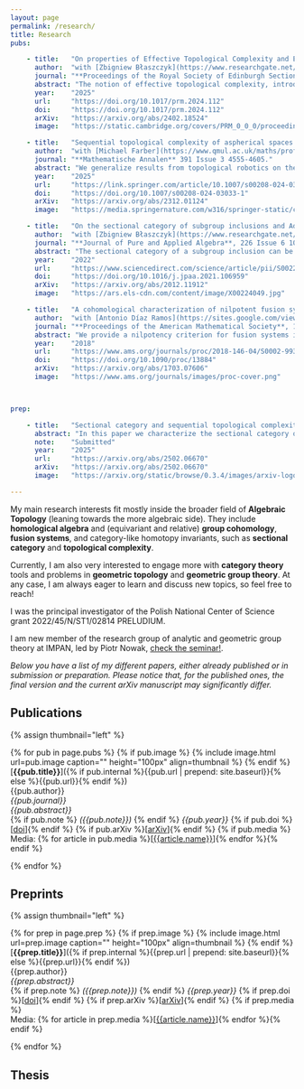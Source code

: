 ```yaml
---
layout: page
permalink: /research/
title: Research
pubs:

    - title:   "On properties of Effective Topological Complexity and Effective Lusternik-Schnirelmann Category"
      author:  "with [Zbigniew Błaszczyk](https://www.researchgate.net/profile/Zbigniew-Blaszczyk) and [Antonio Viruel](https://sites.google.com/view/antonio-viruel/p%C3%A1gina-principal)."
      journal: "**Proceedings of the Royal Society of Edinburgh Section A: Mathematics** (online)."
      abstract: "The notion of effective topological complexity, introduced by Błaszczyk and Kaluba, deals with using group actions in the configuration space in order to reduce the complexity of the motion planning algorithm. In this article we focus on studying several properties of such notion of topological complexity. We introduce a notion of effective LS-category which mimics the behaviour the usual LS-cat has in the non-effective setting. We use it to investigate the relationship between these effective invariants and the orbit map with respect of the group action, and we give numerous examples. Additionally, we investigate non-vanishing criteria based on a cohomological dimension bound of the saturated diagonal."
      year:    "2025"
      url:     "https://doi.org/10.1017/prm.2024.112"
      doi:     "https://doi.org/10.1017/prm.2024.112"
      arXiv:   "https://arxiv.org/abs/2402.18524"
      image:   "https://static.cambridge.org/covers/PRM_0_0_0/proceedings_of%20the%20royal%20society%20of%20edinburgh%20section%20a:%20mathematics.jpg?send-full-size-image=true"

    - title:   "Sequential topological complexity of aspherical spaces and sectional categories of subgroup inclusions"
      author:  "with [Michael Farber](https://www.qmul.ac.uk/maths/profiles/farberm.html), [Stephan Mescher](https://www.researchgate.net/profile/Stephan-Mescher) and [John Oprea](https://www.researchgate.net/profile/John-Oprea)."
      journal: "**Mathematische Annalen** 391 Issue 3 4555-4605."
      abstract: "We generalize results from topological robotics on the topological complexity (TC) of aspherical spaces to sectional categories of fibrations inducing subgroup inclusions on the level of fundamental groups. In doing so, we establish new lower bounds on sequential TCs of aspherical spaces as well as the parametrized TC of epimorphisms. Moreover, we generalize the Costa–Farber canonical class for TC to classes for sequential TCs and explore their properties. We combine them with the results on sequential TCs of aspherical spaces to obtain results on spaces that are not necessarily aspherical."
      year:    "2025"
      url:     "https://link.springer.com/article/10.1007/s00208-024-03033-1"
      doi:     "https://doi.org/10.1007/s00208-024-03033-1"
      arXiv:   "https://arxiv.org/abs/2312.01124"
      image:   "https://media.springernature.com/w316/springer-static/cover-hires/journal/208?as=webp"

    - title:   "On the sectional category of subgroup inclusions and Adamson cohomology theory" 
      author:  "with [Zbigniew Błaszczyk](https://www.researchgate.net/profile/Zbigniew-Blaszczyk) and [José Gabriel Carrasquel-Vera](https://www.researchgate.net/profile/Jose-Carrasquel-Vera)."
      journal: "**Journal of Pure and Applied Algebra**, 226 Issue 6 106959."
      abstract: "The sectional category of a subgroup inclusion can be defined as the sectional category of the corresponding map between Eilenberg--MacLane spaces. We extend a characterization of topological complexity of aspherical spaces given by Farber, Grant, Lupton and Oprea to the context of sectional category of subgroup inclusions and investigate it by means of Adamson cohomology theory."
      year:    "2022"
      url:     "https://www.sciencedirect.com/science/article/pii/S0022404921003005"
      doi:     "https://doi.org/10.1016/j.jpaa.2021.106959"
      arXiv:   "https://arxiv.org/abs/2012.11912"
      image:   "https://ars.els-cdn.com/content/image/X00224049.jpg"

    - title:   "A cohomological characterization of nilpotent fusion systems"
      author:  "with [Antonio Díaz Ramos](https://sites.google.com/view/antonio-diaz-ramos/) and [Antonio Viruel](https://sites.google.com/view/antonio-viruel/p%C3%A1gina-principal)."
      journal: "**Proceedings of the American Mathematical Society**, 146, 1447-1450."
      abstract: "We provide a nilpotency criterion for fusion systems in terms of the vanishing of its cohomology with twisted coefficients."
      year:    "2018"
      url:     "https://www.ams.org/journals/proc/2018-146-04/S0002-9939-2017-13884-2/"
      doi:     "https://doi.org/10.1090/proc/13884"
      arXiv:   "https://arxiv.org/abs/1703.07606"
      image:   "https://www.ams.org/journals/images/proc-cover.png"



prep:

    - title:   "Sectional category and sequential topological complexity of aspherical spaces as A-genus"
      abstract: "In this paper we characterize the sectional category of subgroup inclusions and the r-sequential topological complexity of aspherical spaces of a group G in terms of the A-genus in the sense of Clapp-Puppe and Bartsch for a suitable one-element family of G-spaces A, and we discuss some of the consequences of such characterization, including new ideas about notions of category-like invariants with respect to proper actions of groups."
      note:    "Submitted"
      year:    "2025"
      url:     "https://arxiv.org/abs/2502.06670"
      arXiv:   "https://arxiv.org/abs/2502.06670"
      image:   "https://arxiv.org/static/browse/0.3.4/images/arxiv-logo-one-color-white.svg"

---
```


My main research interests fit mostly inside the broader field of **Algebraic Topology** (leaning towards the more algebraic side). They include **homological algebra** and (equivariant and relative) **group cohomology**, **fusion systems**, and category-like homotopy invariants, such as **sectional category** and **topological complexity**. 

Currently, I am also very interested to engage more with **category theory** tools and problems in **geometric topology** and **geometric group theory**. At any case, I am always eager to learn and discuss new topics, so feel free to reach!

I was the principal investigator of the Polish National Center of Science grant 2022/45/N/ST1/02814 PRELUDIUM. 

I am new member of the research group of analytic and geometric group theory at IMPAN, led by Piotr Nowak, [check the seminar!](https://sites.google.com/view/group-theory-seminar-at-impan/home).


<em> Below you have a list of my different papers, either already published or in submission or preparation. Please notice that, for the published ones, the final version and the current arXiv manuscript may significantly differ. </em>

## Publications

{% assign thumbnail="left" %}

{% for pub in page.pubs %}
{% if pub.image %}
{% include image.html url=pub.image caption="" height="100px" align=thumbnail %}
{% endif %}
[**{{pub.title}}**]({% if pub.internal %}{{pub.url | prepend: site.baseurl}}{% else %}{{pub.url}}{% endif %})<br />
{{pub.author}}<br />
*{{pub.journal}}*<br />
*{{pub.abstract}}*<br />
{% if pub.note %} *({{pub.note}})*
{% endif %} *{{pub.year}}* {% if pub.doi %}[[doi]({{pub.doi}})]{% endif %} {% if pub.arXiv %}[[arXiv]({{pub.arXiv}})]{% endif %}
{% if pub.media %}<br />Media: {% for article in pub.media %}[[{{article.name}}]({{article.url}})]{% endfor %}{% endif %}

{% endfor %}

## Preprints

{% assign thumbnail="left" %}

{% for prep in page.prep %}
{% if prep.image %}
{% include image.html url=prep.image caption="" height="100px" align=thumbnail %}
{% endif %}
[**{{prep.title}}**]({% if prep.internal %}{{prep.url | prepend: site.baseurl}}{% else %}{{prep.url}}{% endif %})<br />
{{prep.author}}<br />
*{{prep.abstract}}*<br />
{% if prep.note %} *({{prep.note}})*
{% endif %} *{{prep.year}}* {% if prep.doi %}[[doi]({{prep.doi}})]{% endif %} {% if prep.arXiv %}[[arXiv]({{prep.arXiv}})]{% endif %}
{% if prep.media %}<br />Media: {% for article in prep.media %}[[{{article.name}}]({{article.url}})]{% endfor %}{% endif %}

{% endfor %}

## Thesis